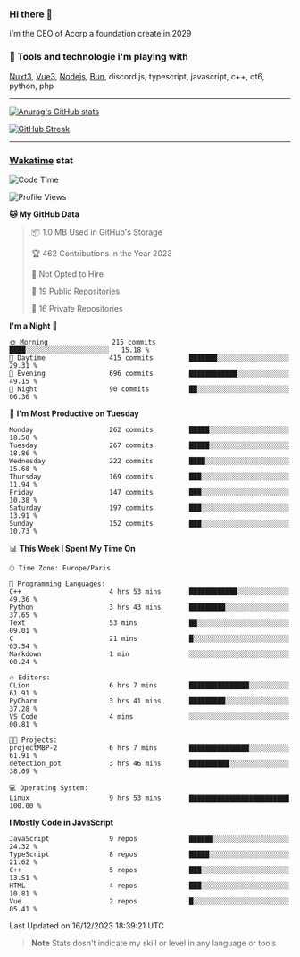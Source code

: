 ### Hi there 👋

i'm the CEO of Acorp a foundation create in 2029  

### 🧰 Tools and technologie i'm playing with

[Nuxt3](https://nuxt.com), [Vue3](https://vuejs.org/), [Nodejs](https://nodejs.org), [Bun](https://bun.sh/), discord.js, typescript, javascript, c++, qt6, python, php

---

[![Anurag's GitHub stats](https://github-readme-stats.vercel.app/api?username=ackimixs&show_icons=true&theme=github_dark&count_private=true)](https://www.ackimixs.xyz)

[![GitHub Streak](https://github-readme-streak-stats.herokuapp.com?user=Ackimixs&theme=github-dark-blue&date_format=j%20M%5B%20Y%5D&mode=weekly)](https://git.io/streak-stats)

---
 
 ### [Wakatime](https://wakatime.com/) stat

<!--START_SECTION:waka-->
![Code Time](http://img.shields.io/badge/Code%20Time-898%20hrs%2025%20mins-blue)

![Profile Views](http://img.shields.io/badge/Profile%20Views-0-blue)

**🐱 My GitHub Data** 

> 📦 1.0 MB Used in GitHub's Storage 
 > 
> 🏆 462 Contributions in the Year 2023
 > 
> 🚫 Not Opted to Hire
 > 
> 📜 19 Public Repositories 
 > 
> 🔑 16 Private Repositories 
 > 
**I'm a Night 🦉** 

```text
🌞 Morning                215 commits         ████░░░░░░░░░░░░░░░░░░░░░   15.18 % 
🌆 Daytime                415 commits         ███████░░░░░░░░░░░░░░░░░░   29.31 % 
🌃 Evening                696 commits         ████████████░░░░░░░░░░░░░   49.15 % 
🌙 Night                  90 commits          ██░░░░░░░░░░░░░░░░░░░░░░░   06.36 % 
```
📅 **I'm Most Productive on Tuesday** 

```text
Monday                   262 commits         █████░░░░░░░░░░░░░░░░░░░░   18.50 % 
Tuesday                  267 commits         █████░░░░░░░░░░░░░░░░░░░░   18.86 % 
Wednesday                222 commits         ████░░░░░░░░░░░░░░░░░░░░░   15.68 % 
Thursday                 169 commits         ███░░░░░░░░░░░░░░░░░░░░░░   11.94 % 
Friday                   147 commits         ███░░░░░░░░░░░░░░░░░░░░░░   10.38 % 
Saturday                 197 commits         ███░░░░░░░░░░░░░░░░░░░░░░   13.91 % 
Sunday                   152 commits         ███░░░░░░░░░░░░░░░░░░░░░░   10.73 % 
```


📊 **This Week I Spent My Time On** 

```text
🕑︎ Time Zone: Europe/Paris

💬 Programming Languages: 
C++                      4 hrs 53 mins       ████████████░░░░░░░░░░░░░   49.36 % 
Python                   3 hrs 43 mins       █████████░░░░░░░░░░░░░░░░   37.65 % 
Text                     53 mins             ██░░░░░░░░░░░░░░░░░░░░░░░   09.01 % 
C                        21 mins             █░░░░░░░░░░░░░░░░░░░░░░░░   03.54 % 
Markdown                 1 min               ░░░░░░░░░░░░░░░░░░░░░░░░░   00.24 % 

🔥 Editors: 
CLion                    6 hrs 7 mins        ███████████████░░░░░░░░░░   61.91 % 
PyCharm                  3 hrs 41 mins       █████████░░░░░░░░░░░░░░░░   37.28 % 
VS Code                  4 mins              ░░░░░░░░░░░░░░░░░░░░░░░░░   00.81 % 

🐱‍💻 Projects: 
projectMBP-2             6 hrs 7 mins        ███████████████░░░░░░░░░░   61.91 % 
detection_pot            3 hrs 46 mins       ██████████░░░░░░░░░░░░░░░   38.09 % 

💻 Operating System: 
Linux                    9 hrs 53 mins       █████████████████████████   100.00 % 
```

**I Mostly Code in JavaScript** 

```text
JavaScript               9 repos             ██████░░░░░░░░░░░░░░░░░░░   24.32 % 
TypeScript               8 repos             █████░░░░░░░░░░░░░░░░░░░░   21.62 % 
C++                      5 repos             ███░░░░░░░░░░░░░░░░░░░░░░   13.51 % 
HTML                     4 repos             ███░░░░░░░░░░░░░░░░░░░░░░   10.81 % 
Vue                      2 repos             █░░░░░░░░░░░░░░░░░░░░░░░░   05.41 % 
```




 Last Updated on 16/12/2023 18:39:21 UTC
<!--END_SECTION:waka-->

> **Note**
> Stats dosn't indicate my skill or level in any language or tools
